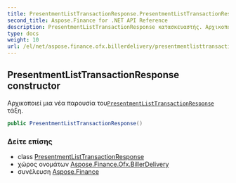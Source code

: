 ```yaml
---
title: PresentmentListTransactionResponse.PresentmentListTransactionResponse
second_title: Aspose.Finance for .NET API Reference
description: PresentmentListTransactionResponse κατασκευαστής. Αρχικοποιεί μια νέα παρουσία τουPresentmentListTransactionResponse τάξη.
type: docs
weight: 10
url: /el/net/aspose.finance.ofx.billerdelivery/presentmentlisttransactionresponse/presentmentlisttransactionresponse/
---
```

## PresentmentListTransactionResponse constructor

Αρχικοποιεί μια νέα παρουσία του[`PresentmentListTransactionResponse`](../) τάξη.

```csharp
public PresentmentListTransactionResponse()
```

### Δείτε επίσης

* class [PresentmentListTransactionResponse](../)
* χώρος ονομάτων [Aspose.Finance.Ofx.BillerDelivery](../../presentmentlisttransactionresponse/)
* συνέλευση [Aspose.Finance](../../../)


